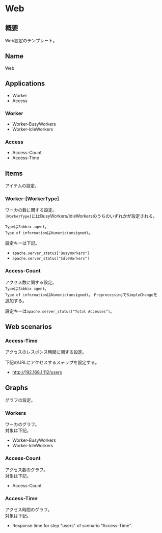 # Web

## 概要
Web設定のテンプレート。

## Name
Web

## Applications
- Worker
- Access

### Worker
- Worker-BusyWorkers
- Worker-IdleWorkers

### Access
- Access-Count
- Access-Time

## Items
アイテムの設定。

### Worker-[WorkerType]
ワーカの数に関する設定。  
`[WorkerType]`にはBusyWorkers/IdleWorkersのうちのいずれかが設定される。  

`Type`は`Zabbix agent`。  
`Type of information`は`Numeric(unsigned)`。 

設定キーは下記。  
- `apache.server_status["BusyWorkers"]`
- `apache.server_status["IdleWorkers"]`

### Access-Count
アクセス数に関する設定。  
`Type`は`Zabbix agent`。  
`Type of information`は`Numeric(unsigned)`。 
`Preprocessing`で`SimpleChange`を追加する。  

設定キーは`apache.server_status["Total Accesses"]`。

## Web scenarios
### Access-Time
アクセスのレスポンス時間に関する設定。  

下記のURLにアクセスするステップを設定する。  
- http://192.168.1.112/users

## Graphs
グラフの設定。

### Workers
ワーカのグラフ。  
対象は下記。

- Worker-BusyWorkers
- Worker-IdleWorkers

### Access-Count
アクセス数のグラフ。  
対象は下記。  

- Access-Count

### Access-Time
アクセス時間のグラフ。  
対象は下記。  
- Response time for step "users" of scenario "Access-Time".
